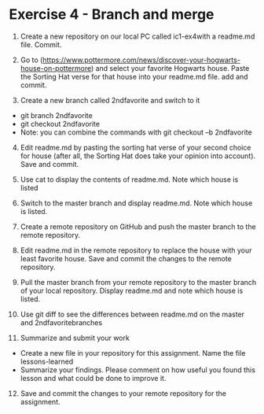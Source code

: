# Exercise 4 - Branch and merge

1.  Create a new repository on our local PC called ic1-ex4with a readme.md file. Commit.

2. Go to (https://www.pottermore.com/news/discover-your-hogwarts-house-on-pottermore)
and select your favorite Hogwarts house. Paste the Sorting Hat verse for that house into your readme.md file. add and commit.

3. Create a new branch called 2ndfavorite and switch to it
  - git branch 2ndfavorite
  - git checkout 2ndfavorite
  - Note: you can combine the commands with git checkout –b 2ndfavorite

4. Edit readme.md by pasting the sorting hat verse of your second choice for house (after all, the Sorting Hat does take your opinion into account). Save and commit.

5. Use cat to display the contents of readme.md. Note which house is listed

6. Switch to the master branch and display readme.md. Note which house is listed.

7. Create a remote repository on GitHub and push the master branch to the remote
repository.

8. Edit readme.md in the remote repository to replace the house with your least
favorite house. Save and commit the changes to the remote repository.

9. Pull the master branch from your remote repository to the master branch of
your local repository. Display readme.md and note which house is listed.

10. Use git diff to see the differences between readme.md on the master
and 2ndfavoritebranches

11. Summarize and submit your work

  - Create a new file in your  repository for this assignment.  Name the file lessons-learned
  - Summarize your findings. Please comment on how useful you found this lesson and what could be done to improve it.
12. Save and commit the changes to your remote repository for the assignment.
